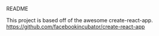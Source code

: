 README

This project is based off of the awesome create-react-app.
https://github.com/facebookincubator/create-react-app